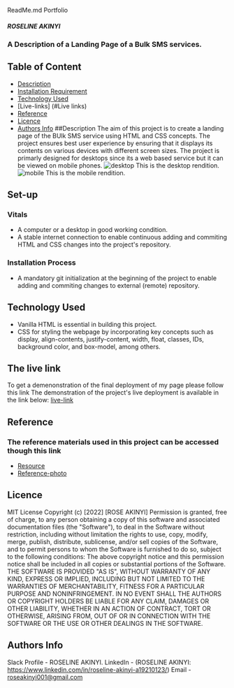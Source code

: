 ReadMe.md
Portfolio
##### ROSELINE AKINYI
### A Description of a Landing Page of a Bulk SMS services.
## Table of Content
+ [Description](#description)
+ [Installation Requirement]( Requisites)
+ [Technology Used](technology-used)
+ [Live-links] (#Live links)
+ [Reference](#reference)
+ [Licence](#licence)
+ [Authors Info](#aut)
##Description
The aim of this project is to create a landing page of the BUlk SMS service using HTML and CSS concepts. The project ensures best user experience by ensuring that
it displays its contents on various devices with different screen sizes. The project is primarly designed for desktops since its a web based service but it can be viewed on mobile phones.
![desktop](./images/Desktop.png) This is the desktop rendition.
![mobile](./images/Mobile.png)  This is the mobile rendition.
## Set-up
### Vitals
* A computer or a desktop in good working condition.
* A stable internet connection to enable continuous adding and commiting HTML and CSS changes into the project's repository.
### Installation Process
* A mandatory git initialization at the beginning of the project to enable adding and commiting changes to external (remote) repository.
## Technology Used
* Vanilla HTML is essential in building this project.
* CSS for styling the webpage by incorporating key concepts such as display, align-contents, justify-content, width, float, classes, IDs, background color, and box-model, among others.
## The live link
To get a demenonstration of the final deployment of my page please follow this link
The demonstration of the project's live deployment is available in the link below:
[live-link](https://github.com/DenisMuga/Wee2IP-Insurance-Website/tree/master)
## Reference
  ### The reference materials used in this project can be accessed though this link
  * [Resource](https://drive.google.com/drive/folders/1P8mNcot0tldytjyMBLDUJzpbN3i5cJ7O)
  * [Reference-photo](https://drive.google.com/drive/folders/1LDQcoScKRuhTdd0DknqTEal1wi5mpAkk)
  ## Licence
MIT License
Copyright (c) [2022] [ROSE AKINYI]
Permission is  granted, free of charge, to any person obtaining a copy
of this software and associated documentation files (the "Software"), to deal
in the Software without restriction, including without limitation the rights
to use, copy, modify, merge, publish, distribute, sublicense, and/or sell
copies of the Software, and to permit persons to whom the Software is
furnished to do so, subject to the following conditions:
The above copyright notice and this permission notice shall be included in all
copies or substantial portions of the Software.
THE SOFTWARE IS PROVIDED "AS IS", WITHOUT WARRANTY OF ANY KIND, EXPRESS OR
IMPLIED, INCLUDING BUT NOT LIMITED TO THE WARRANTIES OF MERCHANTABILITY,
FITNESS FOR A PARTICULAR PURPOSE AND NONINFRINGEMENT. IN NO EVENT SHALL THE
AUTHORS OR COPYRIGHT HOLDERS BE LIABLE FOR ANY CLAIM, DAMAGES OR OTHER
LIABILITY, WHETHER IN AN ACTION OF CONTRACT, TORT OR OTHERWISE, ARISING FROM,
OUT OF OR IN CONNECTION WITH THE SOFTWARE OR THE USE OR OTHER DEALINGS IN THE
SOFTWARE.
## Authors Info
Slack Profile - ROSELINE AKINYI.
LinkedIn - (ROSELINE AKINYI: https://www.linkedin.com/in/roseline-akinyi-a19210123/)
Email - roseakinyi001@gmail.com
